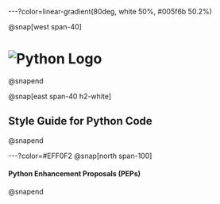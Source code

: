 <!--- Slide 1 -->

---?color=linear-gradient(80deg, white 50%, #005f6b 50.2%)

@snap[west span-40]
# ![Python Logo](https://upload.wikimedia.org/wikipedia/commons/thumb/0/0a/Python.svg/768px-Python.svg.png)
@snapend

@snap[east span-40 h2-white]
## Style Guide for Python Code
@snapend

<!--- Slide 2 -->

---?color=#EFF0F2
@snap[north span-100]
#### Python Enhancement Proposals (PEPs)
@snapend
